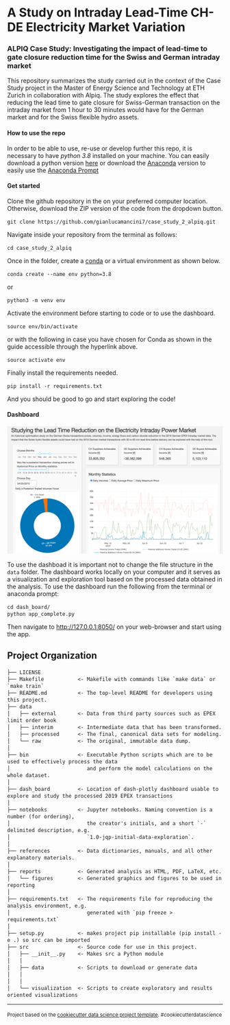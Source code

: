 A Study on Intraday Lead-Time CH-DE Electricity Market Variation
==============================

### ALPIQ Case Study: Investigating the impact of lead-time to gate closure reduction time for the Swiss and German intraday market

This repository summarizes the study carried out in the context of the Case Study project in the Master of Energy Science and Technology at ETH Zurich in collaboration with Alpiq. The study explores the effect that reducing the lead time to gate closure for Swiss-German transaction on the intraday market from 1 hour to 30 minutes would have for the German market and for the Swiss flexible hydro assets. 

#### How to use the repo
In order to be able to use, re-use or develop further this repo, it is necessary to have *python 3.8* installed on your machine. You can easily download a python version [here](https://www.python.org/downloads/) or download the [Anaconda](https://docs.anaconda.com/anaconda/install/) version to easily use the [Anaconda Prompt](https://conda.io/projects/conda/en/latest/user-guide/getting-started.html)

#### Get started

Clone the github repository in the on your preferred computer location. Otherwise, download the ZIP version of the code from the dropdown button.
```
git clone https://github.com/gianlucamancini7/case_study_2_alpiq.git
```
Navigate inside your repository from the terminal as follows:
```
cd case_study_2_alpiq
```
Once in the folder, create a [conda](https://salishsea-meopar-docs.readthedocs.io/en/latest/work_env/python3_conda_environment.html) or a virtual environment as shown below.
```
conda create --name env python=3.8
```
or 
```
python3 -m venv env
```

Activate the environment before starting to code or to use the dashboard.
```
source env/bin/activate
```
or with the following in case you have chosen for Conda as shown in the guide accessible through the hyperlink above.
```
source activate env
```
Finally install the requirements needed.

```
pip install -r requirements.txt
```

And you should be good to go and start exploring the code!

#### Dashboard

![Alt text](reports/dashboard_view.png?raw=true "Dashboard View")

To use the dashboad it is important not to change the file structure in the ```data``` folder. The dashboard works locally on your computer and it serves as a visualization and exploration tool based on the processed data obtained in the analysis. To use the dashboard run the following from the terminal or anaconda prompt:

```
cd dash_board/
python app_complete.py
```
Then navigate to http://127.0.0.1:8050/ on your web-browser and start using the app.


Project Organization
------------

    ├── LICENSE
    ├── Makefile           <- Makefile with commands like `make data` or `make train`
    ├── README.md          <- The top-level README for developers using this project.
    ├── data
    │   ├── external       <- Data from third party sources such as EPEX limit order book
    │   ├── interim        <- Intermediate data that has been transformed.
    │   ├── processed      <- The final, canonical data sets for modeling.
    │   └── raw            <- The original, immutable data dump.
    │
    ├── bin                <- Executable Python scripts which are to be used to effectively process the data
    │                         and perform the model calculations on the whole dataset.
    │ 
    ├── dash_board         <- Location of dash-plotly dashboard usable to explore and study the processed 2019 EPEX transactions
    │
    ├── notebooks          <- Jupyter notebooks. Naming convention is a number (for ordering),
    │                         the creator's initials, and a short `-` delimited description, e.g.
    │                         `1.0-jqp-initial-data-exploration`.
    │
    ├── references         <- Data dictionaries, manuals, and all other explanatory materials.
    │
    ├── reports            <- Generated analysis as HTML, PDF, LaTeX, etc.
    │   └── figures        <- Generated graphics and figures to be used in reporting
    │
    ├── requirements.txt   <- The requirements file for reproducing the analysis environment, e.g.
    │                         generated with `pip freeze > requirements.txt`
    │
    ├── setup.py           <- makes project pip installable (pip install -e .) so src can be imported
    ├── src                <- Source code for use in this project.
    │   ├── __init__.py    <- Makes src a Python module
    │   │
    │   ├── data           <- Scripts to download or generate data
    │   │          
    │   │
    │   └── visualization  <- Scripts to create exploratory and results oriented visualizations

--------

<p><small>Project based on the <a target="_blank" href="https://drivendata.github.io/cookiecutter-data-science/">cookiecutter data science project template</a>. #cookiecutterdatascience</small></p>
